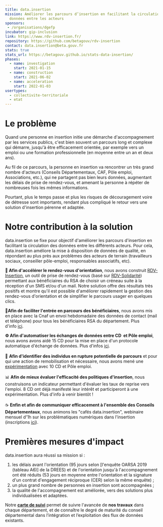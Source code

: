 ```yaml
---
title: data.insertion
mission: Améliorer les parcours d’insertion en facilitant la circulation de
  données entre les acteurs
sponsors:
 - /organisations/dgefp
incubator: gip-inclusion
link: https://www.rdv-insertion.fr/
repository: https://github.com/betagouv/rdv-insertion
contact: data.insertion@beta.gouv.fr
stats: true
stats_url: https://betagouv.github.io/stats-data-insertion/
phases:
  - name: investigation
    start: 2021-01-15
  - name: construction
    start: 2021-06-02
  - name: acceleration
    start: 2022-01-03
usertypes:
  - collectivite-territoriale
  - etat
---
```

# Le problème

Quand une personne en insertion initie une démarche d'accompagnement par les services publics, c'est bien souvent un parcours long et complexe qui démarre, jusqu'à être efficacement orientée, par exemple vers un emploi ou une formation professionnelle (en moyenne entre un an et deux ans).

Au fil de ce parcours, la personne en insertion va rencontrer un très grand nombre d'acteurs (Conseils Départementaux, CAF, Pôle emploi, Associations, etc.), qui ne partagent pas bien leurs données, augmentant les délais de prise de rendez-vous, et amenant la personne à répéter de nombreuses fois les mêmes informations.

Pourtant, plus le temps passe et plus les risques de découragement voire de détresse sont importants, rendant plus compliqué le retour vers une solution d'insertion pérenne et adaptée.

# Notre contribution à la solution

data.insertion se fixe pour objectif d'améliorer les parcours d'insertion en facilitant la circulation des données entre les différents acteurs.
Pour cela, data.insertion améliore la mise à disposition de données de qualité, en répondant au plus près aux problèmes des acteurs de terrain (travailleurs sociaux, conseiller pôle-emploi, responsables associatifs, etc).

**📆 Afin d'accélérer le rendez-vous d'orientation**, nous avons construit [RDV-Insertion](https://www.rdv-insertion.fr/), un outil de prise de rendez-vous (basé sur [RDV-Solidarité](https://www.rdv-solidarites.fr/)) permettant aux bénéficiaires du RSA de choisir un créneau suite à la réception d'un SMS et/ou d'un mail. Notre solution offre des résultats très positifs et montre qu'il est possible d'améliorer rapidement la gestion des rendez-vous d'orientation et de simplifier le parcours usager en quelques clics. 

📱**Afin de faciliter l'entrée en parcours des bénéficiaires**, nous avons mis en place avec la Cnaf un envoi hebdomadaire des données de contact (mail et téléphone) pour tous les bénéficiaires RSA du département. Plus d'info [ici](https://forum.inclusion.beta.gouv.fr/t/communication-aux-departements-des-coordonnees-de-contact-des-beneficiaires-rsa-mise-a-disposition-hebdomadaire/7112).

**⚙ Afin d'automatiser les échanges de données entre CD  et Pôle emploi**, nous avons avons aidé 15 CD pour la mise en place d'un protocole automatique d'échange de données. Plus d'infos [ici](https://forum.inclusion.beta.gouv.fr/t/pole-emploi-echange-de-donnee-entre-pole-emploi-et-votre-conseil-departemental-le-saviez-vous/3604).\
\
🎯 **Afin d'identifier des individus en rupture potentielle de parcours** et pour qui une action de remobilisation et nécessaire, nous avons mené une [expérimentation](https://forum.inclusion.beta.gouv.fr/t/demarrage-de-2-experimentations/3377) avec 10 CD et Pôle emploi. \
\
📊 **Afin de mieux évaluer l'efficacité des politiques d'insertion**, nous construisons un indicateur permettant d'évaluer les taux de reprise vers l'emploi. 8 CD ont déjà manifesté leur intérêt et participeront à une expérimentation. Plus d'info à venir bientôt !\
\
☕ **Enfin et afin de communiquer efficacement à l'ensemble des Conseils Départementaux**, nous animons les "cafés data.insertion", webinaire mensuel d'1h sur les problématiques numériques dans l'insertion (inscriptions [ici](https://app.livestorm.co/dinum-12/cafe-datainsertion-3?type=light)).

# Premières mesures d'impact

data.insertion aura réussi sa mission si :

1. les délais avant l'orientation (95 jours selon \[l'enquête OARSA 2019 (tableau A6)] de la DREES) et de l'orientation jusqu'à l'accompagnement ont été réduits (53 jours en moyenne entre l'orientation et la signature d'un contrat d'engagement réciproque (CER) selon la même enquête) ;
2. un plus grand nombre de personnes en insertion sont accompagnées ;
3. la qualité de l'accompagnement est améliorée, vers des solutions plus individualisées et adaptées.

Notre **[carte de suivi](https://betagouv.github.io/stats-data-insertion/)** permet de suivre l'avancée de **nos travaux** dans chaque département, et de connaître le degré de maturité du conseil départemental dans l’intégration et l’exploitation des flux de données existants.
